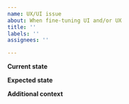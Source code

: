 ```yaml
---
name: UX/UI issue
about: When fine-tuning UI and/or UX
title: ''
labels: ''
assignees: ''

---
```


<!--
Things to check before when creating an issue:
* Did you add a proper title?
  * Start with a verb e.g. _Fix_ or _Update_ (imperative mood)
  * Only a capital at the start of the title (except for brand names e.g. _GitHub_)
  * No punctuation
* Did you add it in the right project ([Development](https://github.com/orgs/Impactustoday/projects/3/views/1))?
* Did you add the correct labels?
  * The correct type of issue?
  * The correct component label to indicate which part(s) of the platform the issue relates to?
-->

**Current state**

**Expected state**

**Additional context**

<!-- links to Productboard, Notion documentation, Figma designs -->
